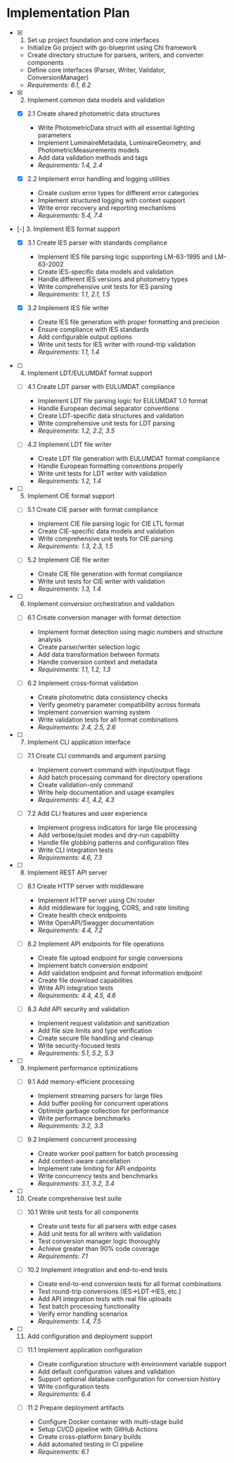 # Implementation Plan

- [x] 1. Set up project foundation and core interfaces

  - Initialize Go project with go-blueprint using Chi framework
  - Create directory structure for parsers, writers, and converter components
  - Define core interfaces (Parser, Writer, Validator, ConversionManager)
  - _Requirements: 6.1, 6.2_

- [x] 2. Implement common data models and validation

  - [x] 2.1 Create shared photometric data structures

    - Write PhotometricData struct with all essential lighting parameters
    - Implement LuminaireMetadata, LuminaireGeometry, and PhotometricMeasurements models
    - Add data validation methods and tags
    - _Requirements: 1.4, 2.4_

  - [x] 2.2 Implement error handling and logging utilities
    - Create custom error types for different error categories
    - Implement structured logging with context support
    - Write error recovery and reporting mechanisms
    - _Requirements: 5.4, 7.4_

- [-] 3. Implement IES format support

  - [x] 3.1 Create IES parser with standards compliance

    - Implement IES file parsing logic supporting LM-63-1995 and LM-63-2002
    - Create IES-specific data models and validation
    - Handle different IES versions and photometry types
    - Write comprehensive unit tests for IES parsing
    - _Requirements: 1.1, 2.1, 1.5_

  - [x] 3.2 Implement IES file writer
    - Create IES file generation with proper formatting and precision
    - Ensure compliance with IES standards
    - Add configurable output options
    - Write unit tests for IES writer with round-trip validation
    - _Requirements: 1.1, 1.4_

- [ ] 4. Implement LDT/EULUMDAT format support

  - [ ] 4.1 Create LDT parser with EULUMDAT compliance

    - Implement LDT file parsing logic for EULUMDAT 1.0 format
    - Handle European decimal separator conventions
    - Create LDT-specific data structures and validation
    - Write comprehensive unit tests for LDT parsing
    - _Requirements: 1.2, 2.2, 3.5_

  - [ ] 4.2 Implement LDT file writer
    - Create LDT file generation with EULUMDAT format compliance
    - Handle European formatting conventions properly
    - Write unit tests for LDT writer with validation
    - _Requirements: 1.2, 1.4_

- [ ] 5. Implement CIE format support

  - [ ] 5.1 Create CIE parser with format compliance

    - Implement CIE file parsing logic for CIE LTL format
    - Create CIE-specific data models and validation
    - Write comprehensive unit tests for CIE parsing
    - _Requirements: 1.3, 2.3, 1.5_

  - [ ] 5.2 Implement CIE file writer
    - Create CIE file generation with format compliance
    - Write unit tests for CIE writer with validation
    - _Requirements: 1.3, 1.4_

- [ ] 6. Implement conversion orchestration and validation

  - [ ] 6.1 Create conversion manager with format detection

    - Implement format detection using magic numbers and structure analysis
    - Create parser/writer selection logic
    - Add data transformation between formats
    - Handle conversion context and metadata
    - _Requirements: 1.1, 1.2, 1.3_

  - [ ] 6.2 Implement cross-format validation
    - Create photometric data consistency checks
    - Verify geometry parameter compatibility across formats
    - Implement conversion warning system
    - Write validation tests for all format combinations
    - _Requirements: 2.4, 2.5, 2.6_

- [ ] 7. Implement CLI application interface

  - [ ] 7.1 Create CLI commands and argument parsing

    - Implement convert command with input/output flags
    - Add batch processing command for directory operations
    - Create validation-only command
    - Write help documentation and usage examples
    - _Requirements: 4.1, 4.2, 4.3_

  - [ ] 7.2 Add CLI features and user experience
    - Implement progress indicators for large file processing
    - Add verbose/quiet modes and dry-run capability
    - Handle file globbing patterns and configuration files
    - Write CLI integration tests
    - _Requirements: 4.6, 7.3_

- [ ] 8. Implement REST API server

  - [ ] 8.1 Create HTTP server with middleware

    - Implement HTTP server using Chi router
    - Add middleware for logging, CORS, and rate limiting
    - Create health check endpoints
    - Write OpenAPI/Swagger documentation
    - _Requirements: 4.4, 7.2_

  - [ ] 8.2 Implement API endpoints for file operations

    - Create file upload endpoint for single conversions
    - Implement batch conversion endpoint
    - Add validation endpoint and format information endpoint
    - Create file download capabilities
    - Write API integration tests
    - _Requirements: 4.4, 4.5, 4.6_

  - [ ] 8.3 Add API security and validation
    - Implement request validation and sanitization
    - Add file size limits and type verification
    - Create secure file handling and cleanup
    - Write security-focused tests
    - _Requirements: 5.1, 5.2, 5.3_

- [ ] 9. Implement performance optimizations

  - [ ] 9.1 Add memory-efficient processing

    - Implement streaming parsers for large files
    - Add buffer pooling for concurrent operations
    - Optimize garbage collection for performance
    - Write performance benchmarks
    - _Requirements: 3.2, 3.3_

  - [ ] 9.2 Implement concurrent processing
    - Create worker pool pattern for batch processing
    - Add context-aware cancellation
    - Implement rate limiting for API endpoints
    - Write concurrency tests and benchmarks
    - _Requirements: 3.1, 3.2, 3.4_

- [ ] 10. Create comprehensive test suite

  - [ ] 10.1 Write unit tests for all components

    - Create unit tests for all parsers with edge cases
    - Add unit tests for all writers with validation
    - Test conversion manager logic thoroughly
    - Achieve greater than 90% code coverage
    - _Requirements: 7.1_

  - [ ] 10.2 Implement integration and end-to-end tests
    - Create end-to-end conversion tests for all format combinations
    - Test round-trip conversions (IES→LDT→IES, etc.)
    - Add API integration tests with real file uploads
    - Test batch processing functionality
    - Verify error handling scenarios
    - _Requirements: 1.4, 7.5_

- [ ] 11. Add configuration and deployment support

  - [ ] 11.1 Implement application configuration

    - Create configuration structure with environment variable support
    - Add default configuration values and validation
    - Support optional database configuration for conversion history
    - Write configuration tests
    - _Requirements: 6.4_

  - [ ] 11.2 Prepare deployment artifacts
    - Configure Docker container with multi-stage build
    - Setup CI/CD pipeline with GitHub Actions
    - Create cross-platform binary builds
    - Add automated testing in CI pipeline
    - _Requirements: 6.1_
